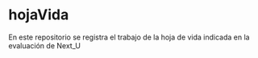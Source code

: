 # hojaVida
En este repositorio se registra el trabajo de la hoja de vida indicada en la evaluación de Next_U

